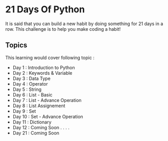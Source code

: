 
# 21 Days Of Python

It is said that you can build a new habit by doing something for 21 days in a row. This challenge is to help you make coding a habit!




## Topics

This learning would cover following topic :

- Day 1  : Introduction to Python
- Day 2  : Keywords & Variable
- Day 3  : Data Type
- Day 4  : Operator
- Day 5  : String
- Day 6  : List - Basic
- Day 7  : List - Advance Operation
- Day 8  : List Assignement
- Day 9  : Set
- Day 10 : Set - Advance Operation
- Day 11 : Dictionary
- Day 12 : Coming Soon
     .
     .
     .
     .
- Day 21 : Coming Soon     


